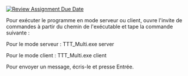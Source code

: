 [![Review Assignment Due Date](https://classroom.github.com/assets/deadline-readme-button-22041afd0340ce965d47ae6ef1cefeee28c7c493a6346c4f15d667ab976d596c.svg)](https://classroom.github.com/a/iT8za-g6)


Pour exécuter le programme en mode serveur ou client, ouvre l'invite de commandes à partir du chemin de l'exécutable et tape la commande suivante :

Pour le mode serveur :
TTT_Multi.exe server


Pour le mode client :
TTT_Multi.exe client


Pour envoyer un message, écris-le et presse Entrée.
